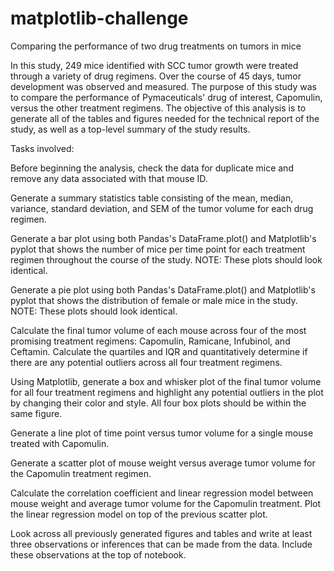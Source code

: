 # matplotlib-challenge
Comparing the performance of two drug treatments on tumors in mice

In this study, 249 mice identified with SCC tumor growth were treated through a variety of drug regimens. Over the course of 45 days, tumor development was observed and measured. The purpose of this study was to compare the performance of Pymaceuticals' drug of interest, Capomulin, versus the other treatment regimens. The objective of this analysis is to generate all of the tables and figures needed for the technical report of the study, as well as a top-level summary of the study results.

Tasks involved:

  Before beginning the analysis, check the data for duplicate mice and remove any data associated with that mouse ID.

  Generate a summary statistics table consisting of the mean, median, variance, standard deviation, and SEM of the tumor volume for each drug regimen.

  Generate a bar plot using both Pandas's DataFrame.plot() and Matplotlib's pyplot that shows  the number of mice per time point for each treatment regimen throughout the course of the study. NOTE: These plots should look identical.

  Generate a pie plot using both Pandas's DataFrame.plot() and Matplotlib's pyplot that shows the distribution of female or male mice in the study. NOTE: These plots should look identical.

  Calculate the final tumor volume of each mouse across four of the most promising treatment regimens: Capomulin, Ramicane, Infubinol, and Ceftamin. Calculate the quartiles and IQR and quantitatively determine if there are any potential outliers across all four treatment regimens.

  Using Matplotlib, generate a box and whisker plot of the final tumor volume for all four treatment regimens and highlight any potential outliers in the plot by changing their color and style. All four box plots should be within the same figure. 

  Generate a line plot of time point versus tumor volume for a single mouse treated with Capomulin.

  Generate a scatter plot of mouse weight versus average tumor volume for the Capomulin treatment regimen.

  Calculate the correlation coefficient and linear regression model between mouse weight and average tumor volume for the Capomulin treatment. Plot the linear regression model on top of the previous scatter plot.

  Look across all previously generated figures and tables and write at least three observations or inferences that can be made from the data. Include these observations at the top of notebook.
